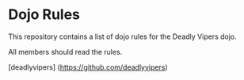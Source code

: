 Dojo Rules
==========

This repository contains a list of dojo rules for the Deadly Vipers dojo.

All members should read the rules.

[deadlyvipers] (https://github.com/deadlyvipers)

